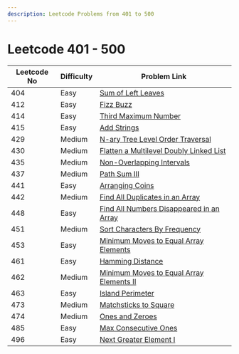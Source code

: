 ```yaml
---
description: Leetcode Problems from 401 to 500
---
```


# Leetcode 401 - 500



| Leetcode No | Difficulty | Problem Link                                                                                                                                           |
| ----------- | ---------- | ------------------------------------------------------------------------------------------------------------------------------------------------------ |
| 404         | Easy       | [Sum of Left Leaves](../difficulty-based-problem-index/leetcode-easy/leetcode-404-sum-of-left-leaves.md)                                               |
| 412         | Easy       | [Fizz Buzz](../difficulty-based-problem-index/leetcode-easy/leetcode-412-fizz-buzz.md)                                                                 |
| 414         | Easy       | [Third Maximum Number](../difficulty-based-problem-index/leetcode-easy/leetcode-414-third-maximum-number.md)                                           |
| 415         | Easy       | [Add Strings](../difficulty-based-problem-index/leetcode-easy/leetcode-415-add-strings.md)                                                             |
| 429         | Medium     | [N-ary Tree Level Order Traversal](../difficulty-based-problem-index/leetcode-medium/leetcode-429-n-ary-tree-level-order-traversal.md)                 |
| 430         | Medium     | [Flatten a Multilevel Doubly Linked List](../difficulty-based-problem-index/leetcode-medium/leetcode-430-flatten-a-multilevel-doubly-linked-list.md)   |
| 435         | Medium     | [Non-Overlapping Intervals](../difficulty-based-problem-index/leetcode-medium/leetcode-435-non-overlapping-intervals.md)                               |
| 437         | Medium     | [Path Sum III](../difficulty-based-problem-index/leetcode-medium/leetcode-437-path-sum-iii.md)                                                         |
| 441         | Easy       | [Arranging Coins](../difficulty-based-problem-index/leetcode-easy/leetcode-441-arranging-coins.md)                                                     |
| 442         | Medium     | [Find All Duplicates in an Array](../difficulty-based-problem-index/leetcode-medium/leetcode-442-find-all-duplicates-in-an-array.md)                   |
| 448         | Easy       | [Find All Numbers Disappeared in an Array](../difficulty-based-problem-index/leetcode-easy/leetcode-448-find-all-numbers-disappeared-in-an-array.md)   |
| 451         | Medium     | [Sort Characters By Frequency](../difficulty-based-problem-index/leetcode-medium/leetcode-451-sort-characters-by-frequency.md)                         |
| 453         | Easy       | [Minimum Moves to Equal Array Elements](../difficulty-based-problem-index/leetcode-easy/leetcode-453-minimum-moves-to-equal-array-elements.md)         |
| 461         | Easy       | [Hamming Distance](../difficulty-based-problem-index/leetcode-easy/leetcode-461-hamming-distance.md)                                                   |
| 462         | Medium     | [Minimum Moves to Equal Array Elements II](../difficulty-based-problem-index/leetcode-medium/leetcode-462-minimum-moves-to-equal-array-elements-ii.md) |
| 463         | Easy       | [Island Perimeter](../difficulty-based-problem-index/leetcode-easy/leetcode-463-island-perimeter.md)                                                   |
| 473         | Medium     | [Matchsticks to Square](../difficulty-based-problem-index/leetcode-medium/leetcode-473-matchsticks-to-square.md)                                       |
| 474         | Medium     | [Ones and Zeroes](../difficulty-based-problem-index/leetcode-medium/leetcode-474-ones-and-zeroes.md)                                                   |
| 485         | Easy       | [Max Consecutive Ones](../difficulty-based-problem-index/leetcode-easy/leetcode-485-max-consecutive-ones.md)                                           |
| 496         | Easy       | [Next Greater Element I](../difficulty-based-problem-index/leetcode-easy/leetcode-496-next-greater-element-i.md)                                       |
